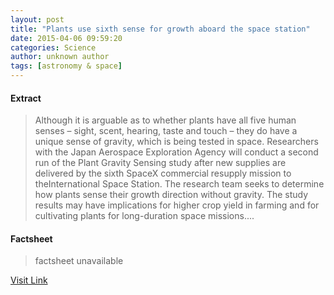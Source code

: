 ```yaml
---
layout: post
title: "Plants use sixth sense for growth aboard the space station"
date: 2015-04-06 09:59:20
categories: Science
author: unknown author
tags: [astronomy & space]
---
```



#### Extract
>Although it is arguable as to whether plants have all five human senses – sight, scent, hearing, taste and touch – they do have a unique sense of gravity, which is being tested in space. Researchers with the Japan Aerospace Exploration Agency will conduct a second run of the Plant Gravity Sensing study after new supplies are delivered by the sixth SpaceX commercial resupply mission to theInternational Space Station. The research team seeks to determine how plants sense their growth direction without gravity. The study results may have implications for higher crop yield in farming and for cultivating plants for long-duration space missions....

#### Factsheet
>factsheet unavailable

[Visit Link](http://phys.org/news347518745.html)


